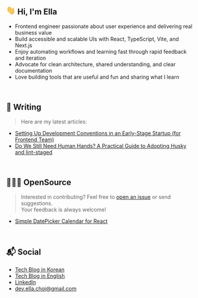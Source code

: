 ## <img src="https://raw.githubusercontent.com/ABSphreak/ABSphreak/master/gifs/Hi.gif" width="25"> Hi, I'm Ella

- Frontend engineer passionate about user experience and delivering real business value
- Build accessible and scalable UIs with React, TypeScript, Vite, and Next.js
- Enjoy automating workflows and learning fast through rapid feedback and iteration
- Advocate for clean architecture, shared understanding, and clear documentation
- Love building tools that are useful and fun and sharing what I learn

<br/>

## 📝 Writing

> Here are my latest articles:

- [Setting Up Development Conventions in an Early-Stage Startup (for Frontend Team)](https://medium.com/@ella_choi/setting-up-development-conventions-in-an-early-stage-startup-for-frontend-team-a7a5e8ee9f4b)
- [Do We Still Need Human Hands? A Practical Guide to Adopting Husky and lint-staged](https://medium.com/@ella_choi/do-we-still-need-human-hands-introducing-husky-and-lint-staged-26dda6f4f7ff)

<br/>

## 👩🏻‍💻 OpenSource

> Interested in contributing? Feel free to [open an issue](https://github.com/ella-yschoi/react-simple-datepicker-calendar/issues) or send suggestions.  
Your feedback is always welcome!

- [Simple DatePicker Calendar for React](https://github.com/ella-yschoi/react-simple-datepicker-calendar)

<br/>

## 📬 Social

- [Tech Blog in Korean](https://devella.oopy.io)
- [Tech Blog in English](https://medium.com/@ella_choi)
- [LinkedIn](https://www.linkedin.com/in/ella-yschoi)
- [dev.ella.choi@gmail.com](mailto:happymondaysu@gmail.com)
